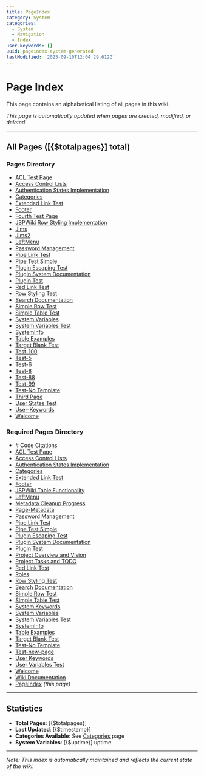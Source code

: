 ```yaml
---
title: PageIndex
category: System
categories:
  - System
  - Navigation
  - Index
user-keywords: []
uuid: pageindex-system-generated
lastModified: '2025-09-10T12:04:29.612Z'
---
```

# Page Index

This page contains an alphabetical listing of all pages in this wiki.

*This page is automatically updated when pages are created, modified, or deleted.*

---

## All Pages ([{$totalpages}] total)

### Pages Directory

- [ACL Test Page](../pages/ACL%20Test%20Page)
- [Access Control Lists](../pages/Access%20Control%20Lists)
- [Authentication States Implementation](../pages/Authentication%20States%20Implementation)
- [Categories](../pages/Categories)
- [Extended Link Test](../pages/Extended%20Link%20Test)
- [Footer](../pages/Footer)
- [Fourth Test Page](../pages/Fourth%20Test%20Page)
- [JSPWiki Row Styling Implementation](../pages/JSPWiki%20Row%20Styling%20Implementation)
- [Jims](../pages/Jims)
- [Jims2](../pages/Jims2)
- [LeftMenu](../pages/LeftMenu)
- [Password Management](../pages/Password%20Management)
- [Pipe Link Test](../pages/Pipe%20Link%20Test)
- [Pipe Test Simple](../pages/Pipe%20Test%20Simple)
- [Plugin Escaping Test](../pages/Plugin%20Escaping%20Test)
- [Plugin System Documentation](../pages/Plugin%20System%20Documentation)
- [Plugin Test](../pages/Plugin%20Test)
- [Red Link Test](../pages/Red%20Link%20Test)
- [Row Styling Test](../pages/Row%20Styling%20Test)
- [Search Documentation](../pages/Search%20Documentation)
- [Simple Row Test](../pages/Simple%20Row%20Test)
- [Simple Table Test](../pages/Simple%20Table%20Test)
- [System Variables](../pages/System%20Variables)
- [System Variables Test](../pages/System%20Variables%20Test)
- [SystemInfo](../pages/SystemInfo)
- [Table Examples](../pages/Table%20Examples)
- [Target Blank Test](../pages/Target%20Blank%20Test)
- [Test-100](../pages/Test-100)
- [Test-5](../pages/Test-5)
- [Test-6](../pages/Test-6)
- [Test-8](../pages/Test-8)
- [Test-88](../pages/Test-88)
- [Test-99](../pages/Test-99)
- [Test-No Template](../pages/Test-No%20Template)
- [Third Page](../pages/Third%20Page)
- [User States Test](../pages/User%20States%20Test)
- [User-Keywords](../pages/User-Keywords)
- [Welcome](../pages/Welcome)

### Required Pages Directory

- [# Code Citations](%23%20Code%20Citations)
- [ACL Test Page](ACL%20Test%20Page)
- [Access Control Lists](Access%20Control%20Lists)
- [Authentication States Implementation](Authentication%20States%20Implementation)
- [Categories](Categories)
- [Extended Link Test](Extended%20Link%20Test)
- [Footer](Footer)
- [JSPWiki Table Functionality](JSPWiki%20Table%20Functionality)
- [LeftMenu](LeftMenu)
- [Metadata Cleanup Progress](Metadata%20Cleanup%20Progress)
- [Page-Metadata](Page-Metadata)
- [Password Management](Password%20Management)
- [Pipe Link Test](Pipe%20Link%20Test)
- [Pipe Test Simple](Pipe%20Test%20Simple)
- [Plugin Escaping Test](Plugin%20Escaping%20Test)
- [Plugin System Documentation](Plugin%20System%20Documentation)
- [Plugin Test](Plugin%20Test)
- [Project Overview and Vision](Project%20Overview%20and%20Vision)
- [Project Tasks and TODO](Project%20Tasks%20and%20TODO)
- [Red Link Test](Red%20Link%20Test)
- [Roles](Roles)
- [Row Styling Test](Row%20Styling%20Test)
- [Search Documentation](Search%20Documentation)
- [Simple Row Test](Simple%20Row%20Test)
- [Simple Table Test](Simple%20Table%20Test)
- [System Keywords](System%20Keywords)
- [System Variables](System%20Variables)
- [System Variables Test](System%20Variables%20Test)
- [SystemInfo](SystemInfo)
- [Table Examples](Table%20Examples)
- [Target Blank Test](Target%20Blank%20Test)
- [Test-No Template](Test-No%20Template)
- [Test-new-page](Test-new-page)
- [User Keywords](User%20Keywords)
- [User Variables Test](User%20Variables%20Test)
- [Welcome](Welcome)
- [Wiki Documentation](Wiki%20Documentation)
- [PageIndex](PageIndex) *(this page)*

---

## Statistics

- **Total Pages**: [{$totalpages}]
- **Last Updated**: [{$timestamp}]
- **Categories Available**: See [Categories](Categories) page
- **System Variables**: [{$uptime}] uptime

---

*Note: This index is automatically maintained and reflects the current state of the wiki.*
